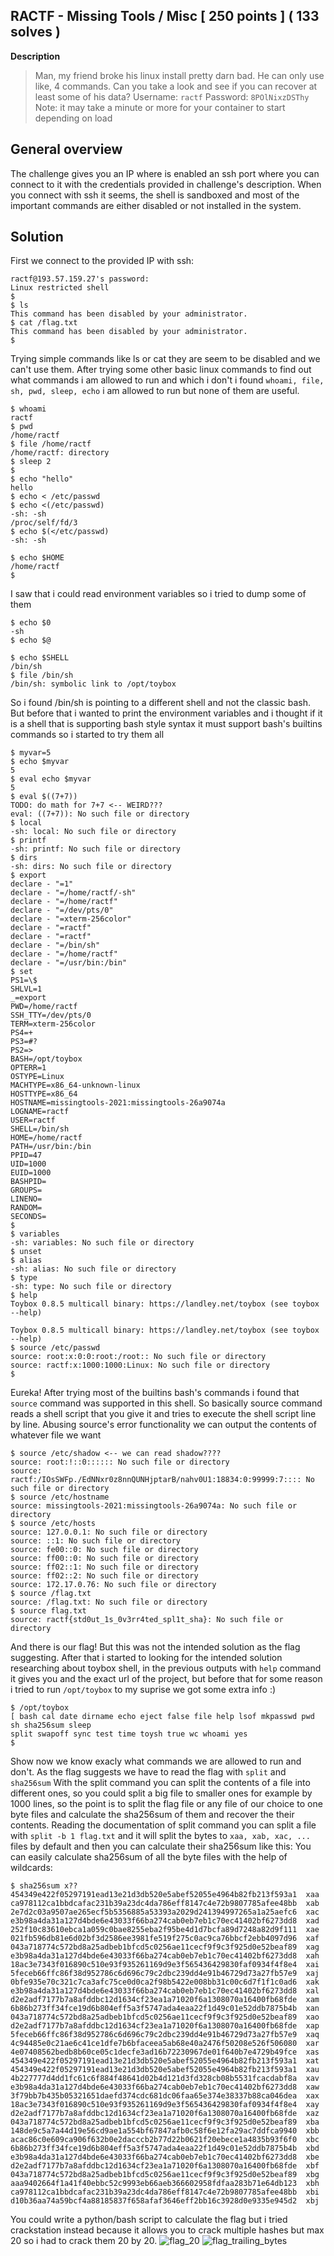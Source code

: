 ## RACTF - Missing Tools / Misc [ 250 points ] ( 133 solves )
**Description**

> Man, my friend broke his linux install pretty darn bad. He can only use like, 4 commands. Can you take a look and see if you can recover at least some of his data?
> Username: `ractf` 
> Password: `8POlNixzDSThy` 
> Note: it may take a minute or more for your container to start depending on load
## General overview
The challenge gives you an IP where is enabled an ssh port where you can connect to it with the credentials provided in challenge's description. When you connect with ssh it seems, the shell is sandboxed and most of the important commands are either disabled or not installed in the system. 
## Solution
First we connect to the provided IP with ssh:

    ractf@193.57.159.27's password: 
	Linux restricted shell
	$ 
	$ ls
	This command has been disabled by your administrator.
	$ cat /flag.txt
	This command has been disabled by your administrator.
	$ 
Trying simple commands like ls or cat they are seem to be disabled and we can't use them. After trying some other basic linux commands to find out what commands i am allowed to run and which i don't i found `whoami, file, sh, pwd, sleep, echo` i am allowed to run but none of them are useful.

    $ whoami
    ractf
    $ pwd
    /home/ractf
    $ file /home/ractf
    /home/ractf: directory
    $ sleep 2
    $ 
	$ echo "hello"
	hello
	$ echo < /etc/passwd
	$ echo <(/etc/passwd)
	-sh: -sh
	/proc/self/fd/3
	$ echo $(</etc/passwd)
	-sh: -sh

	$ echo $HOME
	/home/ractf
	$ 
I saw that i could read environment variables so i tried to dump some of them

    $ echo $0
    -sh
    $ echo $@
    
    $ echo $SHELL
    /bin/sh
    $ file /bin/sh
    /bin/sh: symbolic link to /opt/toybox
So i found /bin/sh  is pointing to a different shell and not the classic bash.
But before that i wanted to print the environment variables and i thought if it is a shell that is supporting bash style syntax it must support bash's builtins commands so i started to try them all

    $ myvar=5
    $ echo $myvar
    5
    $ eval echo $myvar
    5
    $ eval $((7+7))
    TODO: do math for 7+7 <-- WEIRD???
    eval: ((7+7)): No such file or directory
    $ local
    -sh: local: No such file or directory
    $ printf
    -sh: printf: No such file or directory
    $ dirs
    -sh: dirs: No such file or directory
	$ export
	declare - "=1"
	declare - "=/home/ractf/-sh"
	declare - "=/home/ractf"
	declare - "=/dev/pts/0"
	declare - "=xterm-256color"
	declare - "=ractf"
	declare - "=ractf"
	declare - "=/bin/sh"
	declare - "=/home/ractf"
	declare - "=/usr/bin:/bin"
	$ set
	PS1=\$ 
	SHLVL=1
	_=export
	PWD=/home/ractf
	SSH_TTY=/dev/pts/0
	TERM=xterm-256color
	PS4=+ 
	PS3=#? 
	PS2=> 
	BASH=/opt/toybox
	OPTERR=1
	OSTYPE=Linux
	MACHTYPE=x86_64-unknown-linux
	HOSTTYPE=x86_64
	HOSTNAME=missingtools-2021:missingtools-26a9074a
	LOGNAME=ractf
	USER=ractf
	SHELL=/bin/sh
	HOME=/home/ractf
	PATH=/usr/bin:/bin
	PPID=47
	UID=1000
	EUID=1000
	BASHPID=
	GROUPS=
	LINENO=
	RANDOM=
	SECONDS=
	$ 
	$ variables
	-sh: variables: No such file or directory
	$ unset
	$ alias
	-sh: alias: No such file or directory
	$ type
	-sh: type: No such file or directory
	$ help
	Toybox 0.8.5 multicall binary: https://landley.net/toybox (see toybox --help)

	Toybox 0.8.5 multicall binary: https://landley.net/toybox (see toybox --help)
	$ source /etc/passwd
	source: root:x:0:0:root:/root:: No such file or directory
	source: ractf:x:1000:1000:Linux: No such file or directory
	$ 
Eureka! After trying most of the builtins bash's commands i found that `source` command was supported in this shell.
So basically source command reads a shell script that you give it and tries to execute the shell script line by line.
Abusing source's error functionality we can output the contents of whatever file we want

    $ source /etc/shadow <-- we can read shadow????
    source: root:!::0:::::: No such file or directory
    source: ractf:/IOsSWFp./EdNNxr0z8nnQUNHjptarB/nahv0U1:18834:0:99999:7:::: No such file or directory
    $ source /etc/hostname
    source: missingtools-2021:missingtools-26a9074a: No such file or directory
    $ source /etc/hosts
    source: 127.0.0.1: No such file or directory
    source: ::1: No such file or directory
    source: fe00::0: No such file or directory
    source: ff00::0: No such file or directory
    source: ff02::1: No such file or directory
    source: ff02::2: No such file or directory
    source: 172.17.0.76: No such file or directory
    $ source /flag.txt
    source: /flag.txt: No such file or directory
    $ source flag.txt
    source: ractf{std0ut_1s_0v3rr4ted_spl1t_sha}: No such file or directory
And there is our flag! But this was not the intended solution as the flag suggesting.
After that i started to looking for the intended solution researching about toybox shell, in the previous outputs with `help` command it gives you and the exact url of the project, but before that for some reason i tried to run `/opt/toybox` to my suprise we got some extra info :)

    $ /opt/toybox
    [ bash cal date dirname echo eject false file help lsof mkpasswd pwd sh sha256sum sleep
    split swapoff sync test time toysh true wc whoami yes 
    $ 
Show now we know exacly what commands we are allowed to run and don't. As the flag suggests we have to read the flag with `split` and `sha256sum` 
With the split command you can split the contents of a file into different ones, so you could split a big file to smaller ones for example by 1000 lines, so the point is to split the flag file or any file of our choice to one byte files and calculate the sha256sum of them and recover the their contents. Reading the documentation of split command you can split a file with `split -b 1 flag.txt` and it will split the bytes to `xaa, xab, xac, ...` files by default and then you can calculate their sha256sum like this:
You can easily calculate sha256sum of all the byte files with the help of wildcards:

    $ sha256sum x??
    454349e422f05297191ead13e21d3db520e5abef52055e4964b82fb213f593a1  xaa
    ca978112ca1bbdcafac231b39a23dc4da786eff8147c4e72b9807785afee48bb  xab
    2e7d2c03a9507ae265ecf5b5356885a53393a2029d241394997265a1a25aefc6  xac
    e3b98a4da31a127d4bde6e43033f66ba274cab0eb7eb1c70ec41402bf6273dd8  xad
    252f10c83610ebca1a059c0bae8255eba2f95be4d1d7bcfa89d7248a82d9f111  xae
    021fb596db81e6d02bf3d2586ee3981fe519f275c0ac9ca76bbcf2ebb4097d96  xaf
    043a718774c572bd8a25adbeb1bfcd5c0256ae11cecf9f9c3f925d0e52beaf89  xag
    e3b98a4da31a127d4bde6e43033f66ba274cab0eb7eb1c70ec41402bf6273dd8  xah
    18ac3e7343f016890c510e93f935261169d9e3f565436429830faf0934f4f8e4  xai
    5feceb66ffc86f38d952786c6d696c79c2dbc239dd4e91b46729d73a27fb57e9  xaj
    0bfe935e70c321c7ca3afc75ce0d0ca2f98b5422e008bb31c00c6d7f1f1c0ad6  xak
    e3b98a4da31a127d4bde6e43033f66ba274cab0eb7eb1c70ec41402bf6273dd8  xal
    d2e2adf7177b7a8afddbc12d1634cf23ea1a71020f6a1308070a16400fb68fde  xam
    6b86b273ff34fce19d6b804eff5a3f5747ada4eaa22f1d49c01e52ddb7875b4b  xan
    043a718774c572bd8a25adbeb1bfcd5c0256ae11cecf9f9c3f925d0e52beaf89  xao
    d2e2adf7177b7a8afddbc12d1634cf23ea1a71020f6a1308070a16400fb68fde  xap
    5feceb66ffc86f38d952786c6d696c79c2dbc239dd4e91b46729d73a27fb57e9  xaq
    4c94485e0c21ae6c41ce1dfe7b6bfaceea5ab68e40a2476f50208e526f506080  xar
    4e07408562bedb8b60ce05c1decfe3ad16b72230967de01f640b7e4729b49fce  xas
    454349e422f05297191ead13e21d3db520e5abef52055e4964b82fb213f593a1  xat
    454349e422f05297191ead13e21d3db520e5abef52055e4964b82fb213f593a1  xau
    4b227777d4dd1fc61c6f884f48641d02b4d121d3fd328cb08b5531fcacdabf8a  xav
    e3b98a4da31a127d4bde6e43033f66ba274cab0eb7eb1c70ec41402bf6273dd8  xaw
    3f79bb7b435b05321651daefd374cdc681dc06faa65e374e38337b88ca046dea  xax
    18ac3e7343f016890c510e93f935261169d9e3f565436429830faf0934f4f8e4  xay
    d2e2adf7177b7a8afddbc12d1634cf23ea1a71020f6a1308070a16400fb68fde  xaz
    043a718774c572bd8a25adbeb1bfcd5c0256ae11cecf9f9c3f925d0e52beaf89  xba
    148de9c5a7a44d19e56cd9ae1a554bf67847afb0c58f6e12fa29ac7ddfca9940  xbb
    acac86c0e609ca906f632b0e2dacccb2b77d22b0621f20ebece1a4835b93f6f0  xbc
    6b86b273ff34fce19d6b804eff5a3f5747ada4eaa22f1d49c01e52ddb7875b4b  xbd
    e3b98a4da31a127d4bde6e43033f66ba274cab0eb7eb1c70ec41402bf6273dd8  xbe
    d2e2adf7177b7a8afddbc12d1634cf23ea1a71020f6a1308070a16400fb68fde  xbf
    043a718774c572bd8a25adbeb1bfcd5c0256ae11cecf9f9c3f925d0e52beaf89  xbg
    aaa9402664f1a41f40ebbc52c9993eb66aeb366602958fdfaa283b71e64db123  xbh
    ca978112ca1bbdcafac231b39a23dc4da786eff8147c4e72b9807785afee48bb  xbi
    d10b36aa74a59bcf4a88185837f658afaf3646eff2bb16c3928d0e9335e945d2  xbj
You could write a python/bash script to calculate the flag but i tried crackstation instead because it allows you to crack multiple hashes but max 20 so i had to crack them 20 by 20.
![flag_20](first_20_bytes.png)
![flag_trailing_bytes](trailing_bytes.png)
